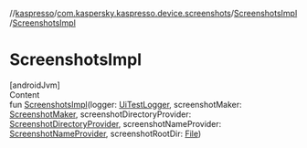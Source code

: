 //[kaspresso](../../index.md)/[com.kaspersky.kaspresso.device.screenshots](../index.md)/[ScreenshotsImpl](index.md)/[ScreenshotsImpl](-screenshots-impl.md)



# ScreenshotsImpl  
[androidJvm]  
Content  
fun [ScreenshotsImpl](-screenshots-impl.md)(logger: [UiTestLogger](../../com.kaspersky.kaspresso.logger/-ui-test-logger/index.md), screenshotMaker: [ScreenshotMaker](../../com.kaspersky.kaspresso.device.screenshots.screenshotmaker/-screenshot-maker/index.md), screenshotDirectoryProvider: [ScreenshotDirectoryProvider](../../com.kaspersky.kaspresso.device.screenshots.screenshotfiles/-screenshot-directory-provider/index.md), screenshotNameProvider: [ScreenshotNameProvider](../../com.kaspersky.kaspresso.device.screenshots.screenshotfiles/-screenshot-name-provider/index.md), screenshotRootDir: [File](https://docs.oracle.com/javase/8/docs/api/java/io/File.html))  



